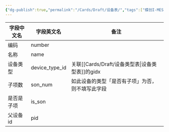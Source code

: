 ```yaml
---
{"dg-publish":true,"permalink":"/Cards/Draft/设备表/","tags":["蝶创I-MES/MES/江淮毅昌"]}
---
```





| **字段中文名** | **字段英文名**      | **备注**                   |
| --------- | -------------- | ------------------------ |
| 编码        | number         |                          |
| 名称        | name           |                          |
| 设备类型      | device_type_id | 关联[[Cards/Draft/设备类型表\|设备类型表]]的gidx         |
| 子项数       | son_num        | 如此设备的类型「是否有子项」为否，则不填写此字段 |
| 是否是子项     | is_son         |                          |
| 父设备id     | pid            |                          |
